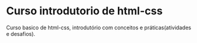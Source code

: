 # Curso introdutorio de html-css 
Curso basico de html-css, introdutório com conceitos e práticas(atividades e desafios).
